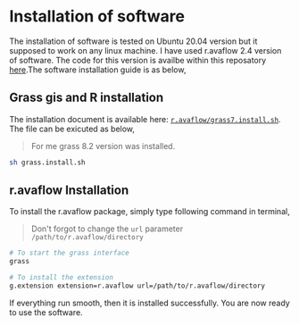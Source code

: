 # Installation of software

The installation of software is tested on Ubuntu 20.04 version but it supposed to work on any linux machine. I have used r.avaflow 2.4 version of software. The code for this version is availbe within this reposatory [here](https://github.com/iamtekson/GLOF-simulation/tree/main/r.avaflow).The software installation guide is as below,

## Grass gis and R installation

The installation document is available here: [`r.avaflow/grass7.install.sh`](https://github.com/iamtekson/GLOF-simulation/tree/main/r.avaflow/grass.install.sh). The file can be exicuted as below,

> For me grass 8.2 version was installed.

```sh
sh grass.install.sh
```

## r.avaflow Installation

To install the r.avaflow package, simply type following command in terminal,

> Don't forgot to change the `url` parameter `/path/to/r.avaflow/directory`

```sh
# To start the grass interface
grass

# To install the extension
g.extension extension=r.avaflow url=/path/to/r.avaflow/directory
```

If everything run smooth, then it is installed successfully. You are now ready to use the software. 
